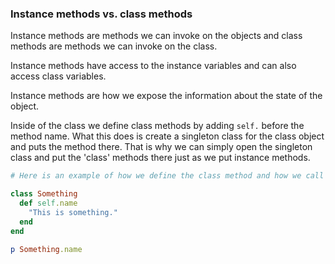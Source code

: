 ### Instance methods vs. class methods

Instance methods are methods we can invoke on the objects and class methods are methods we can invoke on the class.

Instance methods have access to the instance variables and can also access class variables.

Instance methods are how we expose the information about the state of the object.

Inside of the class we define class methods by adding `self.` before the method name. What this does is create a singleton class for the class object and puts the method there. That is why we can simply open the singleton class and put the 'class' methods there just as we put instance methods.

```ruby
# Here is an example of how we define the class method and how we call it

class Something
  def self.name
    "This is something."
  end
end

p Something.name
```

###